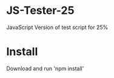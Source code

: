 # JS-Tester-25
JavaScript Version of test script for 25%

# Install
Download and run 'npm install'


